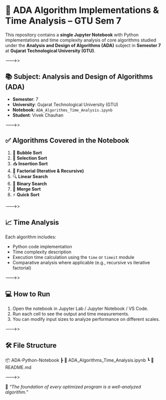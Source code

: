 # 🧠 ADA Algorithm Implementations & Time Analysis – GTU Sem 7

This repository contains a **single Jupyter Notebook** with Python implementations and time complexity analysis of core algorithms studied under the **Analysis and Design of Algorithms (ADA)** subject in **Semester 7** at **Gujarat Technological University (GTU)**.

--->>

## 📚 Subject: Analysis and Design of Algorithms (ADA)  
- **Semester**: 7  
- **University**: Gujarat Technological University (GTU)  
- **Notebook**: `ADA_Algorithms_Time_Analysis.ipynb`  
- **Student**: Vivek Chauhan  

--->>

## ✅ Algorithms Covered in the Notebook

1. 🔄 **Bubble Sort**  
2. 🔁 **Selection Sort**  
3. 📥 **Insertion Sort**  
4. 🧮 **Factorial (Iterative & Recursive)**  
5. 🔍 **Linear Search**  
6. 🔎 **Binary Search**  
7. 🔀 **Merge Sort**  
8. ⚡ **Quick Sort**

--->>

## 📈 Time Analysis

Each algorithm includes:
- Python code implementation
- Time complexity description
- Execution time calculation using the `time` or `timeit` module
- Comparative analysis where applicable (e.g., recursive vs iterative factorial)

--->>

## 💻 How to Run

1. Open the notebook in Jupyter Lab / Jupyter Notebook / VS Code.
2. Run each cell to see the output and time measurements.
3. You can modify input sizes to analyze performance on different scales.

--->>

## 🛠️ File Structure
📦 ADA-Python-Notebook
┣ 📄 ADA_Algorithms_Time_Analysis.ipynb
┗ 📄 README.md

--->>

🧠 *“The foundation of every optimized program is a well-analyzed algorithm.”*
